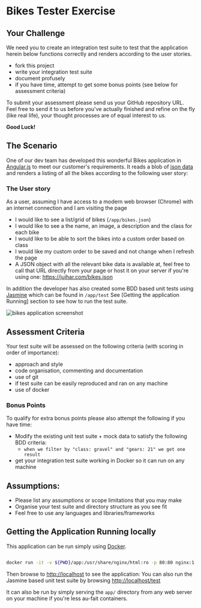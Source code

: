 # Bikes Tester Exercise

## Your Challenge
We need you to create an integration test suite to test that the application herein below functions correctly and renders according to the user stories.
- fork this project
- write your integration test suite
- document profusely
- if you have time, attempt to get some bonus points (see below for assessment criteria)

To submit your assessment please send us your GitHub repository URL. Feel free to send it to us before you've actually finished and refine on the fly (like real life), your thought processes are of equal interest to us.

**Good Luck!**

## The Scenario
One of our dev team has developed this wonderful Bikes application in [Angular.js](https://angularjs.org/) to meet our customer's requirements.
It reads a blob of [json data](https://raw.githubusercontent.com/jujhars13/test-testers/master/app/bikes.json) and renders a listing of all the bikes according to the following user story:

### The User story
As a user, assuming I have access to a modern web browser (Chrome) with an internet connection and I am visiting the page

- I would like to see a list/grid of bikes (`/app/bikes.json`)
- I would like to see a the name, an image, a description and the class for each bike
- I would like to be able to sort the bikes into a custom order based on class
- I would like my custom order to be saved and not change when I refresh the page
- A JSON object with all the relevant bike data is available at, feel free to call that URL directly from your page or host it on your server if you're using one: https://jujhar.com/bikes.json

In addition the developer has also created some BDD based unit tests using [Jasmine](https://jasmine.github.io/) which can be found in `/app/test`
See [Getting the application Running] section to see how to run the test suite.

![bikes application screenshot](https://raw.githubusercontent.com/jujhars13/test-testers/master/screenshot.png)

## Assessment Criteria
Your test suite will be assessed on the following criteria (with scoring in order of importance):

- approach and style
- code organisation, commenting and documentation
- use of git
- if test suite can be easily reproduced and ran on any machine
- use of docker

### Bonus Points
To qualify for extra bonus points please also attempt the following if you have time:
- Modify the existing unit test suite + mock data to satisfy the following BDD criteria:
    - `when we filter by "class: gravel" and "gears: 21" we get one result`
- get your integration test suite working in Docker so it can run on any machine

## Assumptions:
- Please list any assumptions or scope limitations that you may make
- Organise your test suite and directory structure as you see fit
- Feel free to use any languages and libraries/frameworks

## Getting the Application Running locally

This application can be run simply using [Docker](https://www.docker.com/).  

```bash

docker run -it -v ${PWD}/app:/usr/share/nginx/html:ro -p 80:80 nginx:1.13
```

Then browse to [http://localhost]() to see the application:
You can also run the Jasmine based unit test suite by browsing [http://localhost/test]() 

It can also be run by simply serving the `app/` directory from any web server on your machine if you're less au-fait containers.